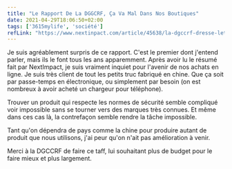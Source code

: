 ```yaml
---
title: "Le Rapport De La DGGCRF, Ça Va Mal Dans Nos Boutiques"
date: 2021-04-29T18:06:50+02:00
tags: ['3615mylife', 'société']
refLink: "https://www.nextinpact.com/article/45638/la-dgccrf-dresse-letat-lieux-dune-annee-2020-singuliere-et-inquietante"
---
```


Je suis agréablement surpris de ce rapport. C'est le premier dont j'entend parler, mais ils le font
tous les ans apparemment. Après avoir lu le résumé fait par NextImpact, je suis vraiment inquiet pour l'avenir
de nos achats en ligne. Je suis très client de tout les petits truc fabriqué en chine. Que ça soit par passe-temps en 
électronique, ou simplement par besoin (on est nombreux à avoir acheté un chargeur pour téléphone). 

Trouver un produit qui respecte les normes de sécurité semble compliqué voir impossible sans se tourner vers
des marques très connues. Et même dans ces cas là, la contrefaçon semble rendre la tâche impossible.

Tant qu'on dépendra de pays comme la chine pour produire autant de produit que nous utilisons, j'ai peur qu'on 
n'ait pas amélioration à venir.

Merci à la DGCCRF de faire ce taff, lui souhaitant plus de budget pour le faire mieux et plus largement.